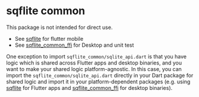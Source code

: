 # sqflite common

This package is not intended for direct use.
* See [sqflite](https://pub.dev/packages/sqflite) for flutter mobile
* See [sqflite_common_ffi](https://pub.dev/packages/sqflite_common_ffi) for Desktop
and unit test

One exception to import `sqflite_common/sqlite_api.dart` is that you have logic
which is shared across Flutter apps and desktop binaries, and you want to make
your shared logic platform-agnostic. In this case, you can import the
`sqflite_common/sqlite_api.dart` directly in your Dart package for shared logic
and import it in your platform-dependent packages (e.g. using
[sqflite](https://pub.dev/packages/sqflite) for Flutter apps and
[sqflite_common_ffi](https://pub.dev/packages/sqflite_common_ffi) for desktop
binaries).
